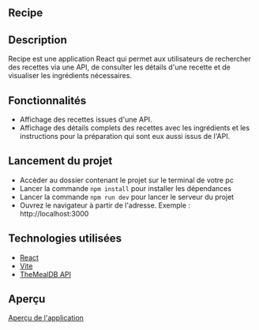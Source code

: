 ## Recipe

## Description
Recipe est une application React qui permet aux utilisateurs de rechercher des recettes via une API, de consulter les détails d'une recette et de visualiser les ingrédients nécessaires.

## Fonctionnalités
- Affichage des recettes issues d'une API.
- Affichage des détails complets des recettes avec les ingrédients et les instructions pour la préparation qui sont eux aussi issus de l'API.

## Lancement du projet

- Accèder au dossier contenant le projet sur le terminal de votre pc
- Lancer la commande `npm install` pour installer les dépendances
- Lancer la commande `npm run dev` pour lancer le serveur du projet
- Ouvrez le navigateur à partir de l'adresse. Exemple : http://localhost:3000

## Technologies utilisées
- [React](https://reactjs.org/)
- [Vite](https://vitejs.dev/)
- [TheMealDB API](https://www.themealdb.com/)

## Aperçu
[Aperçu de l'application](./src/img/Capture%20d'écran%202024-10-23%20140830.png)

